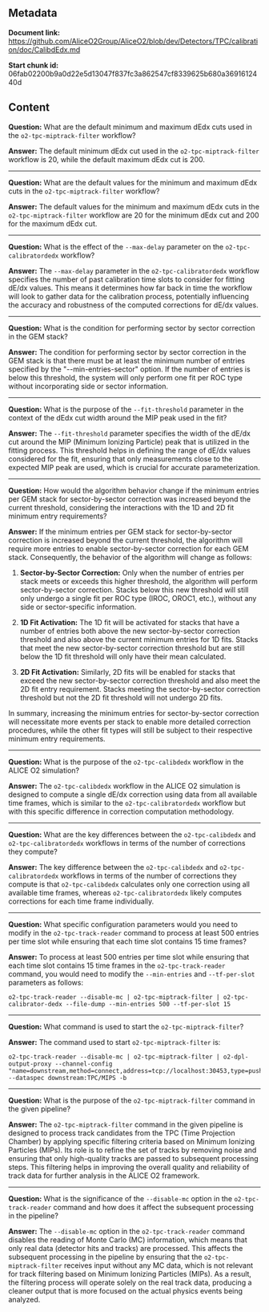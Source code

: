 ## Metadata

**Document link:** https://github.com/AliceO2Group/AliceO2/blob/dev/Detectors/TPC/calibration/doc/CalibdEdx.md

**Start chunk id:** 06fab02200b9a0d22e5d13047f837fc3a862547cf8339625b680a3691612440d

## Content

**Question:** What are the default minimum and maximum dEdx cuts used in the `o2-tpc-miptrack-filter` workflow?

**Answer:** The default minimum dEdx cut used in the `o2-tpc-miptrack-filter` workflow is 20, while the default maximum dEdx cut is 200.

---

**Question:** What are the default values for the minimum and maximum dEdx cuts in the `o2-tpc-miptrack-filter` workflow?

**Answer:** The default values for the minimum and maximum dEdx cuts in the `o2-tpc-miptrack-filter` workflow are 20 for the minimum dEdx cut and 200 for the maximum dEdx cut.

---

**Question:** What is the effect of the `--max-delay` parameter on the `o2-tpc-calibratordedx` workflow?

**Answer:** The `--max-delay` parameter in the `o2-tpc-calibratordedx` workflow specifies the number of past calibration time slots to consider for fitting dE/dx values. This means it determines how far back in time the workflow will look to gather data for the calibration process, potentially influencing the accuracy and robustness of the computed corrections for dE/dx values.

---

**Question:** What is the condition for performing sector by sector correction in the GEM stack?

**Answer:** The condition for performing sector by sector correction in the GEM stack is that there must be at least the minimum number of entries specified by the "--min-entries-sector" option. If the number of entries is below this threshold, the system will only perform one fit per ROC type without incorporating side or sector information.

---

**Question:** What is the purpose of the `--fit-threshold` parameter in the context of the dEdx cut width around the MIP peak used in the fit?

**Answer:** The `--fit-threshold` parameter specifies the width of the dE/dx cut around the MIP (Minimum Ionizing Particle) peak that is utilized in the fitting process. This threshold helps in defining the range of dE/dx values considered for the fit, ensuring that only measurements close to the expected MIP peak are used, which is crucial for accurate parameterization.

---

**Question:** How would the algorithm behavior change if the minimum entries per GEM stack for sector-by-sector correction was increased beyond the current threshold, considering the interactions with the 1D and 2D fit minimum entry requirements?

**Answer:** If the minimum entries per GEM stack for sector-by-sector correction is increased beyond the current threshold, the algorithm will require more entries to enable sector-by-sector correction for each GEM stack. Consequently, the behavior of the algorithm will change as follows:

1. **Sector-by-Sector Correction:** Only when the number of entries per stack meets or exceeds this higher threshold, the algorithm will perform sector-by-sector correction. Stacks below this new threshold will still only undergo a single fit per ROC type (IROC, OROC1, etc.), without any side or sector-specific information.

2. **1D Fit Activation:** The 1D fit will be activated for stacks that have a number of entries both above the new sector-by-sector correction threshold and also above the current minimum entries for 1D fits. Stacks that meet the new sector-by-sector correction threshold but are still below the 1D fit threshold will only have their mean calculated.

3. **2D Fit Activation:** Similarly, 2D fits will be enabled for stacks that exceed the new sector-by-sector correction threshold and also meet the 2D fit entry requirement. Stacks meeting the sector-by-sector correction threshold but not the 2D fit threshold will not undergo 2D fits.

In summary, increasing the minimum entries for sector-by-sector correction will necessitate more events per stack to enable more detailed correction procedures, while the other fit types will still be subject to their respective minimum entry requirements.

---

**Question:** What is the purpose of the `o2-tpc-calibdedx` workflow in the ALICE O2 simulation?

**Answer:** The `o2-tpc-calibdedx` workflow in the ALICE O2 simulation is designed to compute a single dE/dx correction using data from all available time frames, which is similar to the `o2-tpc-calibratordedx` workflow but with this specific difference in correction computation methodology.

---

**Question:** What are the key differences between the `o2-tpc-calibdedx` and `o2-tpc-calibratordedx` workflows in terms of the number of corrections they compute?

**Answer:** The key difference between the `o2-tpc-calibdedx` and `o2-tpc-calibratordedx` workflows in terms of the number of corrections they compute is that `o2-tpc-calibdedx` calculates only one correction using all available time frames, whereas `o2-tpc-calibratordedx` likely computes corrections for each time frame individually.

---

**Question:** What specific configuration parameters would you need to modify in the `o2-tpc-track-reader` command to process at least 500 entries per time slot while ensuring that each time slot contains 15 time frames?

**Answer:** To process at least 500 entries per time slot while ensuring that each time slot contains 15 time frames in the `o2-tpc-track-reader` command, you would need to modify the `--min-entries` and `--tf-per-slot` parameters as follows:

```
o2-tpc-track-reader --disable-mc | o2-tpc-miptrack-filter | o2-tpc-calibrator-dedx --file-dump --min-entries 500 --tf-per-slot 15
```

---

**Question:** What command is used to start the `o2-tpc-miptrack-filter`?

**Answer:** The command used to start `o2-tpc-miptrack-filter` is:

```
o2-tpc-track-reader --disable-mc | o2-tpc-miptrack-filter | o2-dpl-output-proxy --channel-config "name=downstream,method=connect,address=tcp://localhost:30453,type=push,transport=zeromq" --dataspec downstream:TPC/MIPS -b
```

---

**Question:** What is the purpose of the `o2-tpc-miptrack-filter` command in the given pipeline?

**Answer:** The `o2-tpc-miptrack-filter` command in the given pipeline is designed to process track candidates from the TPC (Time Projection Chamber) by applying specific filtering criteria based on Minimum Ionizing Particles (MIPs). Its role is to refine the set of tracks by removing noise and ensuring that only high-quality tracks are passed to subsequent processing steps. This filtering helps in improving the overall quality and reliability of track data for further analysis in the ALICE O2 framework.

---

**Question:** What is the significance of the `--disable-mc` option in the `o2-tpc-track-reader` command and how does it affect the subsequent processing in the pipeline?

**Answer:** The `--disable-mc` option in the `o2-tpc-track-reader` command disables the reading of Monte Carlo (MC) information, which means that only real data (detector hits and tracks) are processed. This affects the subsequent processing in the pipeline by ensuring that the `o2-tpc-miptrack-filter` receives input without any MC data, which is not relevant for track filtering based on Minimum Ionizing Particles (MIPs). As a result, the filtering process will operate solely on the real track data, producing a cleaner output that is more focused on the actual physics events being analyzed.